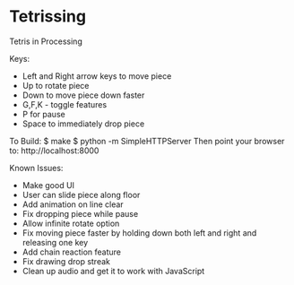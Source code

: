 Tetrissing
==========

Tetris in Processing

Keys:
 - Left and Right arrow keys to move piece
 - Up to rotate piece
 - Down to move piece down faster
 - G,F,K - toggle features
 - P for pause
 - Space to immediately drop piece

To Build:
 $ make
 $ python -m SimpleHTTPServer
Then point your browser to: http://localhost:8000

Known Issues:
 - Make good UI
 - User can slide piece along floor
 - Add animation on line clear
 - Fix dropping piece while pause
 - Allow infinite rotate option
 - Fix moving piece faster by holding down both left and right and
   releasing one key
 - Add chain reaction feature
 - Fix drawing drop streak
 - Clean up audio and get it to work with JavaScript

